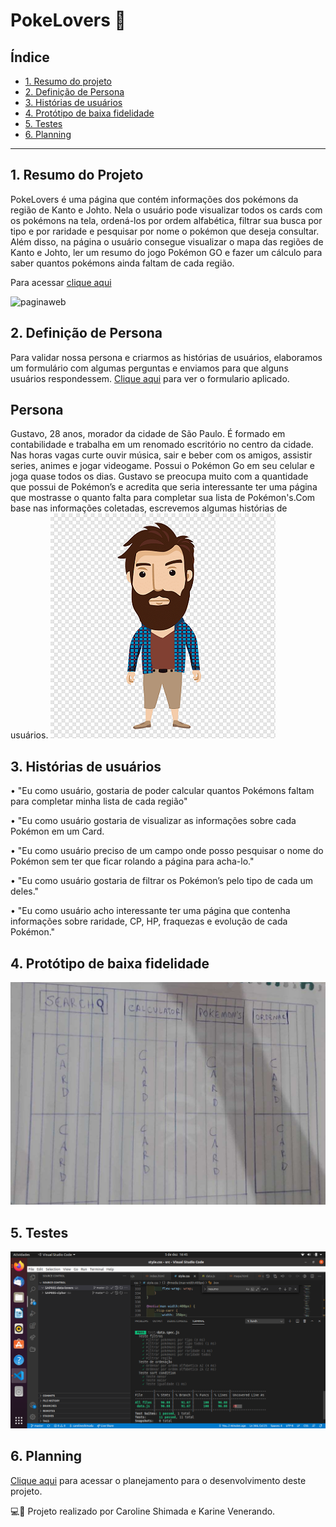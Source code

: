 # PokeLovers 💛

## Índice

* [1. Resumo do projeto](#1-resumo-do-projeto)
* [2. Definição de Persona](#2-definição-de-Persona)
* [3. Histórias de usuários](#3-Histórias-de-Usuários)
* [4. Protótipo de baixa fidelidade](#4-Protótipo-de-baixa-fidelidade)
* [5. Testes](#5-Testes)
* [6. Planning](#5-Planning)




***

## 1. Resumo do Projeto

PokeLovers é uma página que contém informações dos pokémons da região de Kanto e Johto. Nela o usuário pode visualizar todos os cards com os pokémons na tela, ordená-los por ordem alfabética, filtrar sua busca por tipo e por raridade e pesquisar por nome o pokémon que deseja consultar. Além disso, na página o usuário consegue visualizar o mapa das regiões de Kanto e Johto, ler um resumo do jogo Pokémon GO e fazer um cálculo para saber quantos pokémons ainda faltam de cada região. 

Para acessar [clique aqui](https://carolineshimada.github.io/SAP005-data-lovers/)
 
![paginaweb](gift-utilizacao3.gif)

## 2. Definição de Persona

Para validar nossa persona e criarmos as histórias de usuários, elaboramos um formulário com algumas perguntas e enviamos para que alguns usuários respondessem.
[Clique aqui](https://docs.google.com/forms/d/1OMNk3lU7YnVaKF0jrWHcdSM9Ubf0F9w0PgyOp93Hg84/edit) para ver o formulario aplicado.

## Persona

 Gustavo, 28 anos, morador da cidade de São Paulo. É formado em contabilidade e trabalha em um renomado escritório no centro da cidade. Nas horas vagas curte ouvir música, sair e beber com os amigos, assistir series, animes e jogar videogame. Possui o Pokémon Go em seu celular e joga quase todos os dias. Gustavo se preocupa muito com a quantidade que possui de Pokémon’s e acredita que seria interessante ter uma página que mostrasse o quanto falta para completar sua lista de Pokémon's.Com base nas informações coletadas, escrevemos algumas histórias de usuários.
![persona](avatar.png)

## 3. Histórias de usuários

•	"Eu como usuário, gostaria de poder calcular quantos Pokémons faltam para completar minha lista de cada região"

•	"Eu como usuário gostaria de visualizar as informações sobre cada Pokémon em um Card.

•	"Eu como usuário preciso de um campo onde posso pesquisar o nome do Pokémon sem ter que ficar rolando a página para acha-lo."

•	"Eu como usuário gostaria de filtrar os Pokémon’s pelo tipo de cada um deles."

•	"Eu como usuário acho interessante ter uma página que contenha informações sobre raridade, CP, HP, fraquezas e evolução de cada Pokémon."

## 4. Protótipo de baixa fidelidade

![prototipo](prototipob.png)

## 5. Testes

![teste](testeprint.png)

## 6. Planning

[Clique aqui](https://trello.com/b/5YMe6lXj/data-lovers) para acessar o planejamento para o desenvolvimento deste projeto.



💻🙎
Projeto realizado por Caroline Shimada e Karine Venerando.
